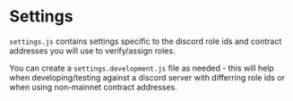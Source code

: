 # Settings

`settings.js` contains settings specific to the discord role ids and contract addresses you will use to verify/assign roles.

You can create a `settings.development.js` file as needed - this will help when developing/testing against a discord server with differring role ids or when using non-mainnet contract addresses.
